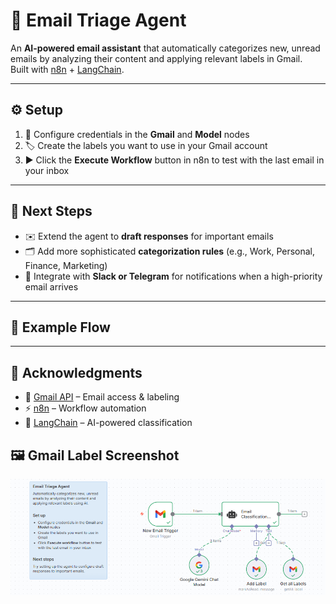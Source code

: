 # 📧 Email Triage Agent

An **AI-powered email assistant** that automatically categorizes new, unread emails by analyzing their content and applying relevant labels in Gmail.  
Built with [n8n](https://n8n.io/) + [LangChain](https://www.langchain.com/).  

---

## ⚙️ Setup

1. 🔑 Configure credentials in the **Gmail** and **Model** nodes  
2. 🏷️ Create the labels you want to use in your Gmail account  
3. ▶️ Click the **Execute Workflow** button in n8n to test with the last email in your inbox  

---

## 🚀 Next Steps

- ✉️ Extend the agent to **draft responses** for important emails  
- 🗂️ Add more sophisticated **categorization rules** (e.g., Work, Personal, Finance, Marketing)  
- 🔔 Integrate with **Slack or Telegram** for notifications when a high-priority email arrives  

---

## 📌 Example Flow


---

## 🙌 Acknowledgments

- 📧 [Gmail API](https://developers.google.com/gmail/api) – Email access & labeling  
- ⚡ [n8n](https://n8n.io/) – Workflow automation  
- 🧠 [LangChain](https://www.langchain.com/) – AI-powered classification  

## 🖼️ Gmail Label Screenshot

![Gmail Label](Email.PNG)

